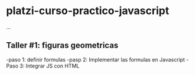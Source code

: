 # platzi-curso-practico-javascript

...

## Taller #1: figuras geometricas

-paso 1: definir formulas
-pasp 2: Implementar las formulas en Javascript
-Paso 3: Integrar JS con HTML